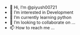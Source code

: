- 👋 Hi, I’m @piyush00721
- 👀 I’m interested in Development
- 🌱 I’m currently learning python
- 💞️ I’m looking to collaborate on ...
- 📫 How to reach me ...

<!---
piyush00721/piyush00721 is a ✨ special ✨ repository because its `README.md` (this file) appears on your GitHub profile.
You can click the Preview link to take a look at your changes.
--->
